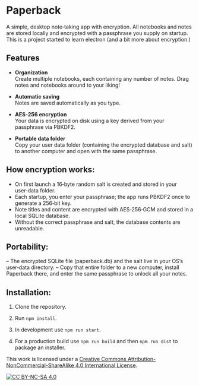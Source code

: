 # Paperback

A simple, desktop note‑taking app with encryption. All notebooks and notes are stored locally and encrypted with a passphrase you supply on startup.
This is a project started to learn electron (and a bit more about encryption.)

## Features

- **Organization**  
  Create multiple notebooks, each containing any number of notes. Drag notes and notebooks around to your liking!

- **Automatic saving**  
  Notes are saved automatically as you type.

- **AES‑256 encryption**  
  Your data is encrypted on disk using a key derived from your passphrase via PBKDF2.

- **Portable data folder**  
  Copy your user data folder (containing the encrypted database and salt) to another computer and open with the same passphrase.

## How encryption works:

- On first launch a 16‑byte random salt is created and stored in your user‑data folder.
- Each startup, you enter your passphrase; the app runs PBKDF2 once to generate a 256‑bit key.
- Note titles and content are encrypted with AES‑256‑GCM and stored in a local SQLite database.
- Without the correct passphrase and salt, the database contents are unreadable.

## Portability:
– The encrypted SQLite file (paperback.db) and the salt live in your OS’s user‑data directory.
– Copy that entire folder to a new computer, install Paperback there, and enter the same passphrase to unlock all your notes.

## Installation:

1. Clone the repository.

2. Run `npm install`.

3. In development use `npm run start`.

4. For a production build use `npm run build` and then `npm run dist` to package an installer.

This work is licensed under a
[Creative Commons Attribution-NonCommercial-ShareAlike 4.0 International License][cc-by-nc-sa].

[![CC BY-NC-SA 4.0][cc-by-nc-sa-image]][cc-by-nc-sa]

[cc-by-nc-sa]: http://creativecommons.org/licenses/by-nc-sa/4.0/
[cc-by-nc-sa-image]: https://licensebuttons.net/l/by-nc-sa/4.0/88x31.png
[cc-by-nc-sa-shield]: https://img.shields.io/badge/License-CC%20BY--NC--SA%204.0-lightgrey.svg